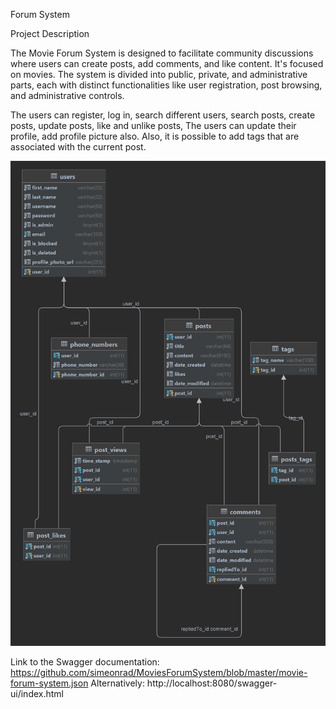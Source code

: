Forum System

Project Description

The Movie Forum System is designed to facilitate community discussions where users can create posts, 
add comments, and like content. 
It's focused on movies.
The system is divided into public, private, and administrative parts, 
each with distinct functionalities like user registration, 
post browsing, and administrative controls.

The users can register, log in, search different users, search posts, create posts, update posts, like and unlike posts,
The users can update their profile, add profile picture also.
Also, it is possible to add tags that are associated with the current post.

![forum_system_database_diagram.png](forum_system_database_diagram.png)

Link to the Swagger documentation: https://github.com/simeonrad/MoviesForumSystem/blob/master/movie-forum-system.json
Alternatively: http://localhost:8080/swagger-ui/index.html